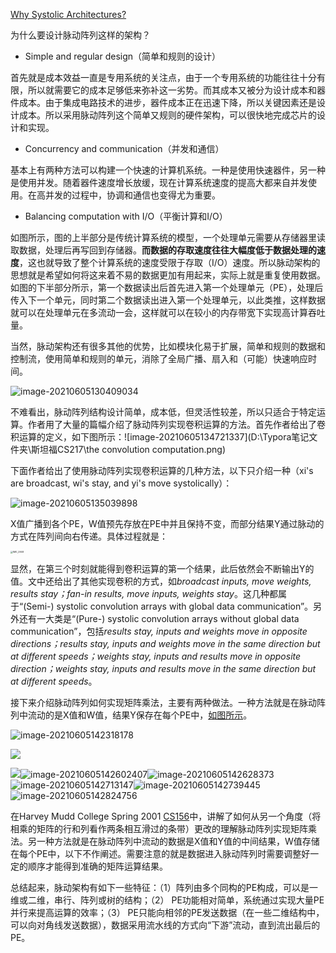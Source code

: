 [Why Systolic Architectures?](https://www.cs.virginia.edu/~smk9u/CS3330S20/kung_-_1982_-_why_systolic_architectures.pdf)

为什么要设计脉动阵列这样的架构？

- Simple and regular design（简单和规则的设计）

​		首先就是成本效益一直是专用系统的关注点，由于一个专用系统的功能往往十分有限，所以就需要它的成本足够低来弥补这一劣势。而其成本又被分为设计成本和器件成本。由于集成电路技术的进步，器件成本正在迅速下降，所以关键因素还是设计成本。所以采用脉动阵列这个简单又规则的硬件架构，可以很快地完成芯片的设计和实现。

- Concurrency and communication（并发和通信）

​		基本上有两种方法可以构建一个快速的计算机系统。一种是使用快速器件，另一种是使用并发。随着器件速度增长放缓，现在计算系统速度的提高大都来自并发使用。在高并发的过程中，协调和通信也变得尤为重要。

- Balancing computation with I/O（平衡计算和I/O）

​		如图所示，图的上半部分是传统计算系统的模型，一个处理单元需要从存储器里读取数据，处理后再写回到存储器。**而数据的存取速度往往大幅度低于数据处理的速度**，这也就导致了整个计算系统的速度受限于存取（I/O）速度。所以脉动架构的思想就是希望如何将这来着不易的数据更加有用起来，实际上就是重复使用数据。如图的下半部分所示，第一个数据读出后首先进入第一个处理单元（PE），处理后传入下一个单元，同时第二个数据读出进入第一个处理单元，以此类推，这样数据就可以在处理单元在多流动一会，这样就可以在较小的内存带宽下实现高计算吞吐量。

​		当然，脉动架构还有很多其他的优势，比如模块化易于扩展，简单和规则的数据和控制流，使用简单和规则的单元，消除了全局广播、扇入和（可能）快速响应时间。

​	<img src="../img/Why Systolic Architectures/Basic principle of a systolic system.png" alt="image-20210605130409034"  />

​		不难看出，脉动阵列结构设计简单，成本低，但灵活性较差，所以只适合于特定运算。作者用了大量的篇幅介绍了脉动阵列实现卷积运算的方法。首先作者给出了卷积运算的定义，如下图所示：![image-20210605134721337](D:\Typora笔记文件夹\斯坦福CS217\the convolution computation.png)

下面作者给出了使用脉动阵列实现卷积运算的几种方法，以下只介绍一种（xi's are broadcast, wi's stay, and yi's move systolically）：

<img src="../img/Why Systolic Architectures/broadcast inputs, move results, weights stay.png" alt="image-20210605135039898"  />

X值广播到各个PE，W值预先存放在PE中并且保持不变，而部分结果Y通过脉动的方式在阵列间向右传递。具体过程就是：

<img src="../img/Why Systolic Architectures/IMG_2948.JPG" alt="IMG_2948" style="zoom: 25%;" />

显然，在第三个时刻就能得到卷积运算的第一个结果，此后依然会不断输出Y的值。文中还给出了其他实现卷积的方式，如*broadcast inputs, move weights, results stay；fan-in results, move inputs, weights stay*。这几种都属于“(Semi-) systolic convolution arrays with global data communication”。另外还有一大类是“(Pure-) systolic convolution arrays without global data communication”，包括*results stay, inputs and weights move in opposite directions；results stay, inputs and weights move in the same direction but at different speeds；weights stay, inputs and results move in opposite direction；weights stay, inputs and results move in the same direction but at different speeds*。

​		接下来介绍脉动阵列如何实现矩阵乘法，主要有两种做法。一种方法就是在脉动阵列中流动的是X值和W值，结果Y保存在每个PE中，[如图所示](https://www.cs.hmc.edu/courses/2001/spring/cs156/html08/slides08.pdf)。

​		<img src="../img/Why Systolic Architectures/Systolic Matrix Multiplication_1-163428739074714.png" alt="image-20210605142318178"  />

<img src="../img/Why Systolic Architectures/Systolic Matrix Multiplication_2.png"  />

<img src="../img/Why Systolic Architectures/Systolic Matrix Multiplication_3.png"  /><img src="../img/Why Systolic Architectures/Systolic Matrix Multiplication_4.png" alt="image-20210605142602407"  /><img src="../img/Why Systolic Architectures/Systolic Matrix Multiplication_5.png" alt="image-20210605142628373"  /><img src="../img/Why Systolic Architectures/Systolic Matrix Multiplication__6.png" alt="image-20210605142713147"  /><img src="../img/Why Systolic Architectures/Systolic Matrix Multiplication_7.png" alt="image-20210605142739445"  /><img src="../img/Why Systolic Architectures/Systolic Matrix Multiplication_8.png" alt="image-20210605142824756"  />

在Harvey Mudd College Spring 2001 [CS156](https://www.cs.hmc.edu/courses/2001/spring/cs156/)中，讲解了如何从另一个角度（将相乘的矩阵的行和列看作两条相互滑过的条带）更改的理解脉动阵列实现矩阵乘法。另一种方法就是在脉动阵列中流动的数据是X值和Y值的中间结果，W值存储在每个PE中，以下不作阐述。需要注意的就是数据进入脉动阵列时需要调整好一定的顺序才能得到准确的矩阵运算结果。

​		总结起来，脉动架构有如下一些特征：（1）阵列由多个同构的PE构成，可以是一维或二维，串行、阵列或树的结构；（2） PE功能相对简单，系统通过实现大量PE并行来提高运算的效率；（3） PE只能向相邻的PE发送数据（在一些二维结构中，可以向对角线发送数据），数据采用流水线的方式向“下游”流动，直到流出最后的PE。